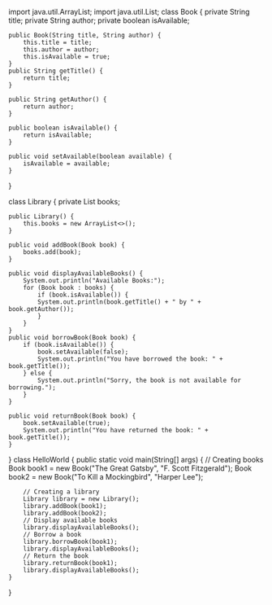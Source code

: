 import java.util.ArrayList;
import java.util.List;
class Book {
    private String title;
    private String author;
    private boolean isAvailable;

    public Book(String title, String author) {
        this.title = title;
        this.author = author;
        this.isAvailable = true;
    }
    public String getTitle() {
        return title;
    }

    public String getAuthor() {
        return author;
    }

    public boolean isAvailable() {
        return isAvailable;
    }

    public void setAvailable(boolean available) {
        isAvailable = available;
    }
}

class Library {
    private List<Book> books;

    public Library() {
        this.books = new ArrayList<>();
    }

    public void addBook(Book book) {
        books.add(book);
    }

    public void displayAvailableBooks() {
        System.out.println("Available Books:");
        for (Book book : books) {
            if (book.isAvailable()) {
            System.out.println(book.getTitle() + " by " + book.getAuthor());
            }
        }
    }
    public void borrowBook(Book book) {
        if (book.isAvailable()) {
            book.setAvailable(false);
            System.out.println("You have borrowed the book: " + book.getTitle());
        } else {
            System.out.println("Sorry, the book is not available for borrowing.");
        }
    }

    public void returnBook(Book book) {
        book.setAvailable(true);
        System.out.println("You have returned the book: " + book.getTitle());
    }
}
class HelloWorld {
    public static void main(String[] args) {
 // Creating books
        Book book1 = new Book("The Great Gatsby", "F. Scott Fitzgerald");
        Book book2 = new Book("To Kill a Mockingbird", "Harper Lee");

        // Creating a library
        Library library = new Library();
        library.addBook(book1);
        library.addBook(book2);
        // Display available books
        library.displayAvailableBooks();
        // Borrow a book
        library.borrowBook(book1);
        library.displayAvailableBooks();
        // Return the book
        library.returnBook(book1);
        library.displayAvailableBooks();
    }
}
